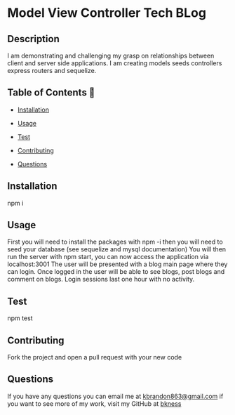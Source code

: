 # Model View Controller Tech BLog


## Description 
I am demonstrating and challenging my grasp on relationships between client and server side applications. I am creating models seeds controllers express routers and sequelize. 

## Table of Contents 📝

- [Installation](#installation)
- [Usage](#usage)
- [Test](#test)
- [Contributing](#contributing)

- [Questions](#questions-📝)

## Installation 
npm i

## Usage
First you will need to install the packages with npm -i then you will need to seed your database (see sequelize and mysql documentation) You will then run the server with npm start, you can now access the application via localhost:3001 The user will be presented with a blog main page where they can login. Once logged in the user will be able to see blogs, post blogs and comment on blogs. Login sessions last one hour with no activity.

## Test 
npm test

## Contributing
Fork the project and open a pull request with your new code


## Questions
If you have any questions you can email me at kbrandon863@gmail.com if you want to see more of my work, visit my GitHub at [bkness](https://github.com/bkness)

